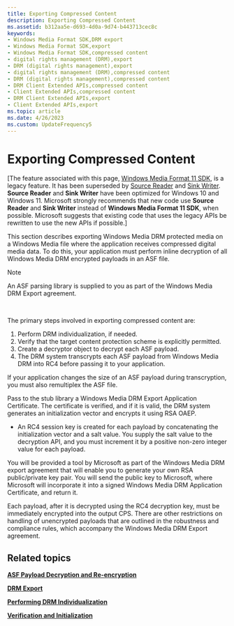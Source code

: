 ```yaml
---
title: Exporting Compressed Content
description: Exporting Compressed Content
ms.assetid: b312aa5e-d693-4d0a-9d74-b443713cec8c
keywords:
- Windows Media Format SDK,DRM export
- Windows Media Format SDK,export
- Windows Media Format SDK,compressed content
- digital rights management (DRM),export
- DRM (digital rights management),export
- digital rights management (DRM),compressed content
- DRM (digital rights management),compressed content
- DRM Client Extended APIs,compressed content
- Client Extended APIs,compressed content
- DRM Client Extended APIs,export
- Client Extended APIs,export
ms.topic: article
ms.date: 4/26/2023
ms.custom: UpdateFrequency5
---
```


# Exporting Compressed Content

\[The feature associated with this page, [Windows Media Format 11 SDK](/windows/win32/wmformat/windows-media-format-11-sdk), is a legacy feature. It has been superseded by [Source Reader](/windows/win32/medfound/source-reader) and [Sink Writer](/windows/win32/medfound/sink-writer). **Source Reader** and **Sink Writer** have been optimized for Windows 10 and Windows 11. Microsoft strongly recommends that new code use **Source Reader** and **Sink Writer** instead of **Windows Media Format 11 SDK**, when possible. Microsoft suggests that existing code that uses the legacy APIs be rewritten to use the new APIs if possible.\]

This section describes exporting Windows Media DRM protected media on a Windows Media file where the application receives compressed digital media data. To do this, your application must perform inline decryption of all Windows Media DRM encrypted payloads in an ASF file.

> [!Note]  
> An ASF parsing library is supplied to you as part of the Windows Media DRM Export agreement.

 

The primary steps involved in exporting compressed content are:

1.  Perform DRM individualization, if needed.
2.  Verify that the target content protection scheme is explicitly permitted.
3.  Create a decryptor object to decrypt each ASF payload.
4.  The DRM system transcrypts each ASF payload from Windows Media DRM into RC4 before passing it to your application.

If your application changes the size of an ASF payload during transcryption, you must also remultiplex the ASF file.

Pass to the stub library a Windows Media DRM Export Application Certificate. The certificate is verified, and if it is valid, the DRM system generates an initialization vector and encrypts it using RSA OAEP.

-   An RC4 session key is created for each payload by concatenating the initialization vector and a salt value. You supply the salt value to the decryption API, and you must increment it by a positive non-zero integer value for each payload.

You will be provided a tool by Microsoft as part of the Windows Media DRM export agreement that will enable you to generate your own RSA public/private key pair. You will send the public key to Microsoft, where Microsoft will incorporate it into a signed Windows Media DRM Application Certificate, and return it.

Each payload, after it is decrypted using the RC4 decryption key, must be immediately encrypted into the output CPS. There are other restrictions on handling of unencrypted payloads that are outlined in the robustness and compliance rules, which accompany the Windows Media DRM Export agreement.

## Related topics

<dl> <dt>

[**ASF Payload Decryption and Re-encryption**](asf-payload-decryption-and-re-encryption.md)
</dt> <dt>

[**DRM Export**](drm-export.md)
</dt> <dt>

[**Performing DRM Individualization**](performing-drm-individualization.md)
</dt> <dt>

[**Verification and Initialization**](verification-and-initialization.md)
</dt> </dl>

 

 




